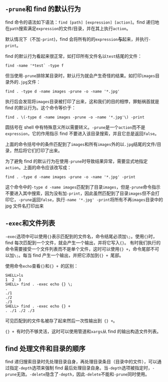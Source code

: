 

## `-prune`和 find 的默认行为

find 命令的语法如下语法：`find [path] [expression] [action]`。find 递归地在`path`搜索满足`expression`的文件/目录，并在其上执行`action`。

默认情况下（不加`-print`)，find 会将所有的的`expression`**与**起来，并执行`-print`。

find 的默认行为看起来很正常，如打印所有文件名以`test`结尾的文件：

```
find -name '*test` -type f
```

但当使用`-prune`排除某目录时，默认行为就会产生奇怪的结果。如打印`images`目录外的`.jpg`文件：

```
find . -type d -name images -prune -o -name '*.jpg'
```

执行后会发现将`images`目录被打印了出来，这和我们的目的相悖，罪魁祸首就是 find 的默认行为。这个命令等价于：

```
find . \(-type d -name images -prune -o -name '*.jpg'\) -print
```

圆括号在 shell 中有特殊意义所以需要转义。`-prune`是一个`action`而不是`expression`，它的作用指示 find 不要进入该目录搜索，并且它总是返回`false`。

上面的命令括号中的条件匹配到了`images`和所有`images`外的以`.jpg`结尾的文件/目录，然后将它们打印了出来。

为了避免 find 的默认行为在使用`-prune`时导致结果异常，需要显式地指定`action`。上面的命令应该改写成：

```
find . -type d -name images -prune -o -name '*.jpg' -print
```

这个命令中的`-type d -name images`匹配到了目录`images`，但是`-prune`命令指示不要进入其中搜索，因为没有加`-print`，因此虽然匹配到了目录`images`但不会打印它，`-prune`返回`false`，执行`-name '*.jpg' -print`将所有不再`images`目录中的 jpg 文件名打印出来

## `-exec`和文件列表

`-exec`选项中可以使用`{}`表示匹配到的文件名，命令结尾必须加`\;`。使用`{}`时，find 每次匹配到一个文件，就会产生一个输出，并将它写入`{}`。 有时我们执行的命令需要接受一个文件列表而不是单个文件，这时可以使用`{} +`，命令尾部不可以加`\;`。每当 find 产生一个输出，并把它添加到`{} + `尾部。

使用命令`echo`查看`{}`和`{} + `的区别：

```shell
SHELL>ls
1  2  3
SHELL> find . -exec echo {} \;
.
./1
./2
./3
SHELL> find . -exec echo {} + 
. ./1 ./2 ./3
```

可见匹配到的文件名被存了起来然后一次性输出到` {} +`。

`{} + `有时仍不够灵活，这时可以使用管道和`xargs`从 find 的输出构造文件列表。



## find 处理文件和目录的顺序

find 递归搜索目录时先处理目录自身，再处理目录条目（目录中的文件），可以通过指定`-depth`选项来强制 find 最后处理目录自身。当`-depth`选项被指定时，`-prune`无效。`-delete`隐含了`-depth`，因此`-delete`不能和`-prune`同时使用。